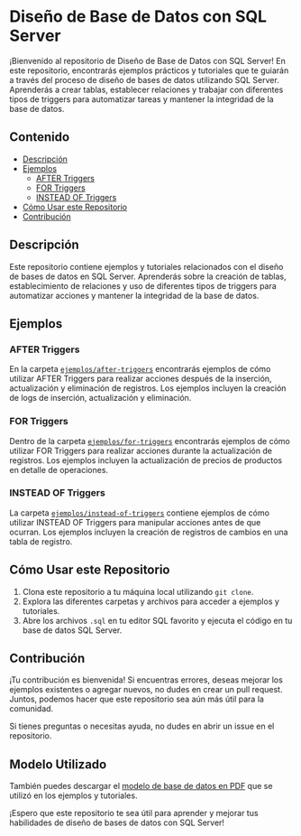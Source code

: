 # Diseño de Base de Datos con SQL Server

¡Bienvenido al repositorio de Diseño de Base de Datos con SQL Server! En este repositorio, encontrarás ejemplos prácticos y tutoriales que te guiarán a través del proceso de diseño de bases de datos utilizando SQL Server. Aprenderás a crear tablas, establecer relaciones y trabajar con diferentes tipos de triggers para automatizar tareas y mantener la integridad de la base de datos.

## Contenido

- [Descripción](#descripción)
- [Ejemplos](#ejemplos)
  - [AFTER Triggers](#after-triggers)
  - [FOR Triggers](#for-triggers)
  - [INSTEAD OF Triggers](#instead-of-triggers)
- [Cómo Usar este Repositorio](#cómo-usar-este-repositorio)
- [Contribución](#contribución)

## Descripción

Este repositorio contiene ejemplos y tutoriales relacionados con el diseño de bases de datos en SQL Server. Aprenderás sobre la creación de tablas, establecimiento de relaciones y uso de diferentes tipos de triggers para automatizar acciones y mantener la integridad de la base de datos.

## Ejemplos

### AFTER Triggers

En la carpeta [`ejemplos/after-triggers`](ejemplos/after-triggers.sql) encontrarás ejemplos de cómo utilizar AFTER Triggers para realizar acciones después de la inserción, actualización y eliminación de registros. Los ejemplos incluyen la creación de logs de inserción, actualización y eliminación.

### FOR Triggers

Dentro de la carpeta [`ejemplos/for-triggers`](ejemplos/for-triggers.sql) encontrarás ejemplos de cómo utilizar FOR Triggers para realizar acciones durante la actualización de registros. Los ejemplos incluyen la actualización de precios de productos en detalle de operaciones.

### INSTEAD OF Triggers

La carpeta [`ejemplos/instead-of-triggers`](ejemplos/instead-of-triggers.sql) contiene ejemplos de cómo utilizar INSTEAD OF Triggers para manipular acciones antes de que ocurran. Los ejemplos incluyen la creación de registros de cambios en una tabla de registro.

## Cómo Usar este Repositorio

1. Clona este repositorio a tu máquina local utilizando `git clone`.
2. Explora las diferentes carpetas y archivos para acceder a ejemplos y tutoriales.
3. Abre los archivos `.sql` en tu editor SQL favorito y ejecuta el código en tu base de datos SQL Server.

## Contribución

¡Tu contribución es bienvenida! Si encuentras errores, deseas mejorar los ejemplos existentes o agregar nuevos, no dudes en crear un pull request. Juntos, podemos hacer que este repositorio sea aún más útil para la comunidad.

Si tienes preguntas o necesitas ayuda, no dudes en abrir un issue en el repositorio.

## Modelo Utilizado

También puedes descargar el [modelo de base de datos en PDF](modelo/modelo.pdf) que se utilizó en los ejemplos y tutoriales.

¡Espero que este repositorio te sea útil para aprender y mejorar tus habilidades de diseño de bases de datos con SQL Server!
